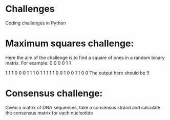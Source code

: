 # Challenges
Coding challenges in Python

# Maximum squares challenge:
Here the aim of the challenge is to find a square of ones in a random binary matrix. For example:
0 0 0 0 1 1 

1 1 1 0 0 0
1 1 1 0 1 1
1 1 1 0 0 1
0 0 1 1 0 0
The output here should be 9

# Consensus challenge:
Given a matrix of DNA sequences, take a consensus strand and calculate the consensus matrix for each nucleotide

